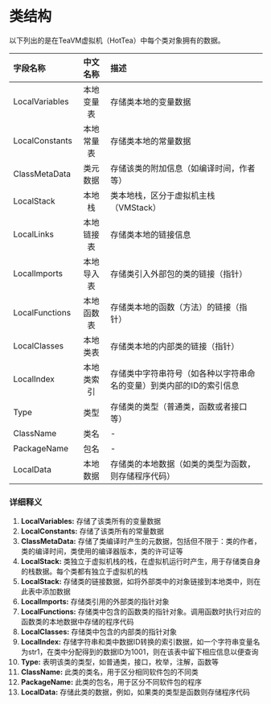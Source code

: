# 类结构

以下列出的是在TeaVM虚拟机（HotTea）中每个类对象拥有的数据。

| 字段名称 | 中文名称 | 描述 | 
| :--- | :----: | :--- |
| LocalVariables | 本地变量表 | 存储类本地的变量数据 |
| LocalConstants | 本地常量表 | 存储类本地的常量数据 |
| ClassMetaData  | 类元数据   | 存储该类的附加信息（如编译时间，作者等） |
| LocalStack     | 本地栈     | 类本地栈，区分于虚拟机主栈（VMStack） |
| LocalLinks     | 本地链接表 | 存储类本地的链接信息 |
| LocalImports   | 本地导入表 | 存储类引入外部包的类的链接（指针） |
| LocalFunctions | 本地函数表 | 存储类本地的函数（方法）的链接（指针） |
| LocalClasses   | 本地类表   | 存储类本地的内部类的链接（指针） |
| LocalIndex     | 本地类索引 | 存储类中字符串符号（如各种以字符串命名的变量）到类内部的ID的索引信息 |
| Type           | 类型       | 存储类的类型（普通类，函数或者接口等） |
| ClassName      | 类名       | - |
| PackageName    | 包名       | - |
| LocalData      | 本地数据   | 存储类的本地数据（如类的类型为函数，则存储程序代码） |

### 详细释义

1. **LocalVariables:**
   存储了该类所有的变量数据
2. **LocalConstants:**
   存储了该类所有的常量数据
3. **ClassMetaData:**
   存储了类编译时产生的元数据，包括但不限于：类的作者，类的编译时间，类使用的编译器版本，类的许可证等
4. **LocalStack:**
   类独立于虚拟机栈的栈，在虚拟机运行时产生，用于存储类自身的栈数据。每个类都有独立于虚拟机的栈
5. **LocalStack:**
   存储类的链接数据，如将外部类中的对象链接到本地类中，则在此表中添加数据
6. **LocalImports:**
   存储类引用的外部类的指针对象
7. **LocalFunctions:**
   存储类中包含的函数类的指针对象。调用函数时执行对应的函数类的本地数据中存储的程序代码
8. **LocalClasses:**
   存储类中包含的内部类的指针对象
9. **LocalIndex:**
    存储字符串和类中数据ID转换的索引数据，如一个字符串变量名为str1，在类中分配得到的数据ID为1001，则在该表中留下相应信息以便查询
10. **Type:**
    表明该类的类型，如普通类，接口，枚举，注解，函数等
11. **ClassName:**
    此类的类名，用于区分相同软件包的不同类
12. **PackageName:**
    此类的包名，用于区分不同软件包的程序
13. **LocalData:**
    存储此类的数据，例如，如果类的类型是函数则存储程序代码
   
